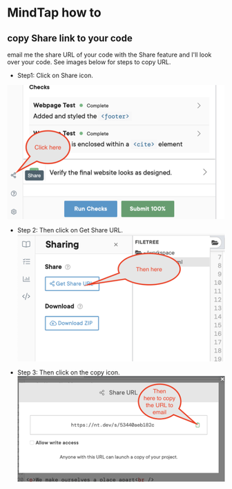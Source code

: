 # MindTap how to
## copy Share link to your code 
email me the share URL of your code with the Share feature and I'll look over your code. See images below for steps to copy URL.

- Step1: Click on Share icon.

![Share icon](MindTap_share-1.png)

- Step 2: Then click on Get Share URL.
![](MindTap_share-2.png)

- Step 3: Then click on the copy icon.
![](MindTap_share-3.png)
